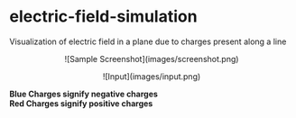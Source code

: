 # electric-field-simulation
Visualization of electric field in a plane due to charges present along a line<br>

<p align="center">![Sample Screenshot](images/screenshot.png) <br></p>

<p align="center">![Input](images/input.png) <br></p>

<b> Blue Charges signify negative charges </b> <br>
<b> Red Charges signify positive charges </b> <br>

